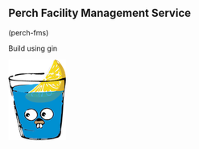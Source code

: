 ## Perch Facility Management Service
(perch-fms)


Build using gin

[![gin](https://github.com/zob456/perch-fms/blob/main/imgs/gin_logo.png?raw=true)](https://pkg.go.dev/github.com/gin-gonic/gin#section-readme)